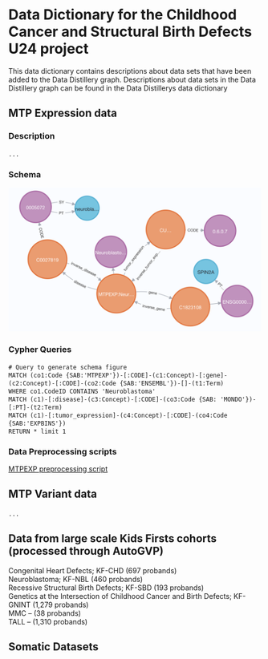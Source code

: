 # Data Dictionary for the Childhood Cancer and Structural Birth Defects U24 project
This data dictionary contains descriptions about data sets that have been added to the Data Distillery graph. Descriptions about data sets in the Data Distillery graph can be found in the Data Distillerys data dictionary


## MTP Expression data

### Description

`...`

### Schema
![](https://github.com/U24-CC-BD-Taylor-2024/Childhood_Cancer_Birth_Defects_Taylor_U24/blob/main/preprocessing/MTP_expression/Screenshot%202025-07-14%20at%2011.11.14%20AM.png)
### Cypher Queries
```
# Query to generate schema figure
MATCH (co1:Code {SAB:'MTPEXP'})-[:CODE]-(c1:Concept)-[:gene]-(c2:Concept)-[:CODE]-(co2:Code {SAB:'ENSEMBL'})-[]-(t1:Term) 
WHERE co1.CodeID CONTAINS 'Neuroblastoma'
MATCH (c1)-[:disease]-(c3:Concept)-[:CODE]-(co3:Code {SAB: 'MONDO'})-[:PT]-(t2:Term)
MATCH (c1)-[:tumor_expression]-(c4:Concept)-[:CODE]-(co4:Code {SAB:'EXPBINS'})
RETURN * limit 1
```
### Data Preprocessing scripts
[MTPEXP preprocessing script](https://github.com/U24-CC-BD-Taylor-2024/Childhood_Cancer_Birth_Defects_Taylor_U24/blob/main/preprocessing/MTP_expression/gene_counts_rsem_expected_count_collapsed_deseq.ipynb)


  
## MTP Variant data

`...`

## Data from large scale Kids Firsts cohorts (processed through AutoGVP)

Congenital Heart Defects; KF-CHD (697 probands)  
Neuroblastoma; KF-NBL (460 probands)  
Recessive Structural Birth Defects; KF-SBD  (193 probands)  
Genetics at the Intersection of Childhood Cancer and Birth Defects; KF-GNINT (1,279 probands)  
MMC – (38 probands)  
TALL – (1,310 probands)  

## Somatic Datasets
